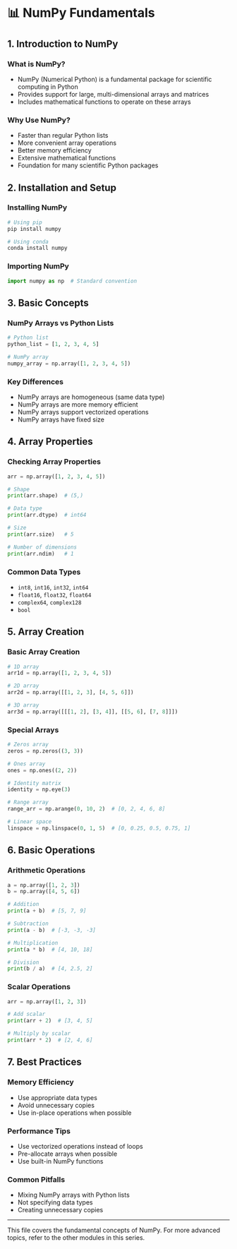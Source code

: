 # 📊 NumPy Fundamentals

## 1. Introduction to NumPy

### What is NumPy?

- NumPy (Numerical Python) is a fundamental package for scientific computing in Python
- Provides support for large, multi-dimensional arrays and matrices
- Includes mathematical functions to operate on these arrays

### Why Use NumPy?

- Faster than regular Python lists
- More convenient array operations
- Better memory efficiency
- Extensive mathematical functions
- Foundation for many scientific Python packages

## 2. Installation and Setup

### Installing NumPy

```python
# Using pip
pip install numpy

# Using conda
conda install numpy
```

### Importing NumPy

```python
import numpy as np  # Standard convention
```

## 3. Basic Concepts

### NumPy Arrays vs Python Lists

```python
# Python list
python_list = [1, 2, 3, 4, 5]

# NumPy array
numpy_array = np.array([1, 2, 3, 4, 5])
```

### Key Differences

- NumPy arrays are homogeneous (same data type)
- NumPy arrays are more memory efficient
- NumPy arrays support vectorized operations
- NumPy arrays have fixed size

## 4. Array Properties

### Checking Array Properties

```python
arr = np.array([1, 2, 3, 4, 5])

# Shape
print(arr.shape)  # (5,)

# Data type
print(arr.dtype)  # int64

# Size
print(arr.size)   # 5

# Number of dimensions
print(arr.ndim)   # 1
```

### Common Data Types

- `int8`, `int16`, `int32`, `int64`
- `float16`, `float32`, `float64`
- `complex64`, `complex128`
- `bool`

## 5. Array Creation

### Basic Array Creation

```python
# 1D array
arr1d = np.array([1, 2, 3, 4, 5])

# 2D array
arr2d = np.array([[1, 2, 3], [4, 5, 6]])

# 3D array
arr3d = np.array([[[1, 2], [3, 4]], [[5, 6], [7, 8]]])
```

### Special Arrays

```python
# Zeros array
zeros = np.zeros((3, 3))

# Ones array
ones = np.ones((2, 2))

# Identity matrix
identity = np.eye(3)

# Range array
range_arr = np.arange(0, 10, 2)  # [0, 2, 4, 6, 8]

# Linear space
linspace = np.linspace(0, 1, 5)  # [0, 0.25, 0.5, 0.75, 1]
```

## 6. Basic Operations

### Arithmetic Operations

```python
a = np.array([1, 2, 3])
b = np.array([4, 5, 6])

# Addition
print(a + b)  # [5, 7, 9]

# Subtraction
print(a - b)  # [-3, -3, -3]

# Multiplication
print(a * b)  # [4, 10, 18]

# Division
print(b / a)  # [4, 2.5, 2]
```

### Scalar Operations

```python
arr = np.array([1, 2, 3])

# Add scalar
print(arr + 2)  # [3, 4, 5]

# Multiply by scalar
print(arr * 2)  # [2, 4, 6]
```

## 7. Best Practices

### Memory Efficiency

- Use appropriate data types
- Avoid unnecessary copies
- Use in-place operations when possible

### Performance Tips

- Use vectorized operations instead of loops
- Pre-allocate arrays when possible
- Use built-in NumPy functions

### Common Pitfalls

- Mixing NumPy arrays with Python lists
- Not specifying data types
- Creating unnecessary copies

---

This file covers the fundamental concepts of NumPy. For more advanced topics, refer to the other modules in this series.
